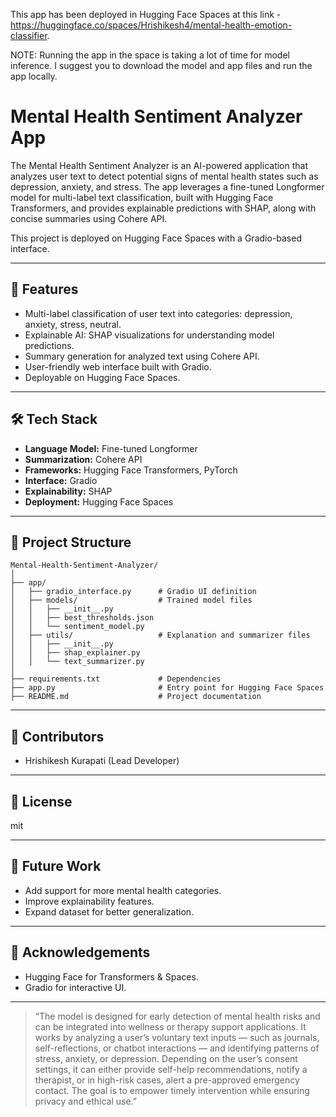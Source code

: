 This app has been deployed in Hugging Face Spaces at this link - https://huggingface.co/spaces/Hrishikesh4/mental-health-emotion-classifier.

NOTE: Running the app in the space is taking a lot of time for model inference. I suggest you to download the model and app files and run the app locally.

# Mental Health Sentiment Analyzer App

The Mental Health Sentiment Analyzer is an AI-powered application that analyzes user text to detect potential signs of mental health states such as depression, anxiety, and stress. The app leverages a fine-tuned Longformer model for multi-label text classification, built with Hugging Face Transformers, and provides explainable predictions with SHAP, along with concise summaries using Cohere API.

This project is deployed on Hugging Face Spaces with a Gradio-based interface.

---

## 🚀 Features

- Multi-label classification of user text into categories: depression, anxiety, stress, neutral.
- Explainable AI: SHAP visualizations for understanding model predictions.
- Summary generation for analyzed text using Cohere API.
- User-friendly web interface built with Gradio.
- Deployable on Hugging Face Spaces.

---

## 🛠️ Tech Stack

- **Language Model:** Fine-tuned Longformer
- **Summarization:** Cohere API
- **Frameworks:** Hugging Face Transformers, PyTorch
- **Interface:** Gradio
- **Explainability:** SHAP
- **Deployment:** Hugging Face Spaces

---

## 📂 Project Structure

```
Mental-Health-Sentiment-Analyzer/
│
├── app/
│   ├── gradio_interface.py      # Gradio UI definition
│   ├── models/                  # Trained model files
│   │   ├── __init__.py
│   │   ├── best_thresholds.json
│   │   └── sentiment_model.py
│   ├── utils/                   # Explanation and summarizer files
│   │   ├── __init__.py
│   │   ├── shap_explainer.py
│   │   └── text_summarizer.py
│
├── requirements.txt             # Dependencies
├── app.py                       # Entry point for Hugging Face Spaces
├── README.md                    # Project documentation
```

---


## 🤝 Contributors

- Hrishikesh Kurapati (Lead Developer)

---

## 📜 License

mit

---

## 🔮 Future Work

- Add support for more mental health categories.
- Improve explainability features.
- Expand dataset for better generalization.

---

## 🙏 Acknowledgements

- Hugging Face for Transformers & Spaces.
- Gradio for interactive UI.

---

> “The model is designed for early detection of mental health risks and can be integrated into wellness or therapy support applications. It works by analyzing a user’s voluntary text inputs — such as journals, self-reflections, or chatbot interactions — and identifying patterns of stress, anxiety, or depression. Depending on the user’s consent settings, it can either provide self-help recommendations, notify a therapist, or in high-risk cases, alert a pre-approved emergency contact. The goal is to empower timely intervention while ensuring privacy and ethical use.”